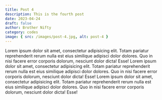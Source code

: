 ```yaml
---
title: Post 4
description: This is the fourth post
date: 2023-04-24
draft: false
author: Brother Nifty
category: codes
image: { src: /images/post-4.jpg, alt: post-4 }
---
```


Lorem ipsum dolor sit amet, consectetur adipisicing elit. Totam pariatur reprehenderit rerum nulla est eius similique adipisci dolor dolores. Quo in nisi facere error corporis dolorum, nesciunt dolor dicta! Esse!
Lorem ipsum dolor sit amet, consectetur adipisicing elit. Totam pariatur reprehenderit rerum nulla est eius similique adipisci dolor dolores. Quo in nisi facere error corporis dolorum, nesciunt dolor dicta! Esse!
Lorem ipsum dolor sit amet, consectetur adipisicing elit. Totam pariatur reprehenderit rerum nulla est eius similique adipisci dolor dolores. Quo in nisi facere error corporis dolorum, nesciunt dolor dicta! Esse!
